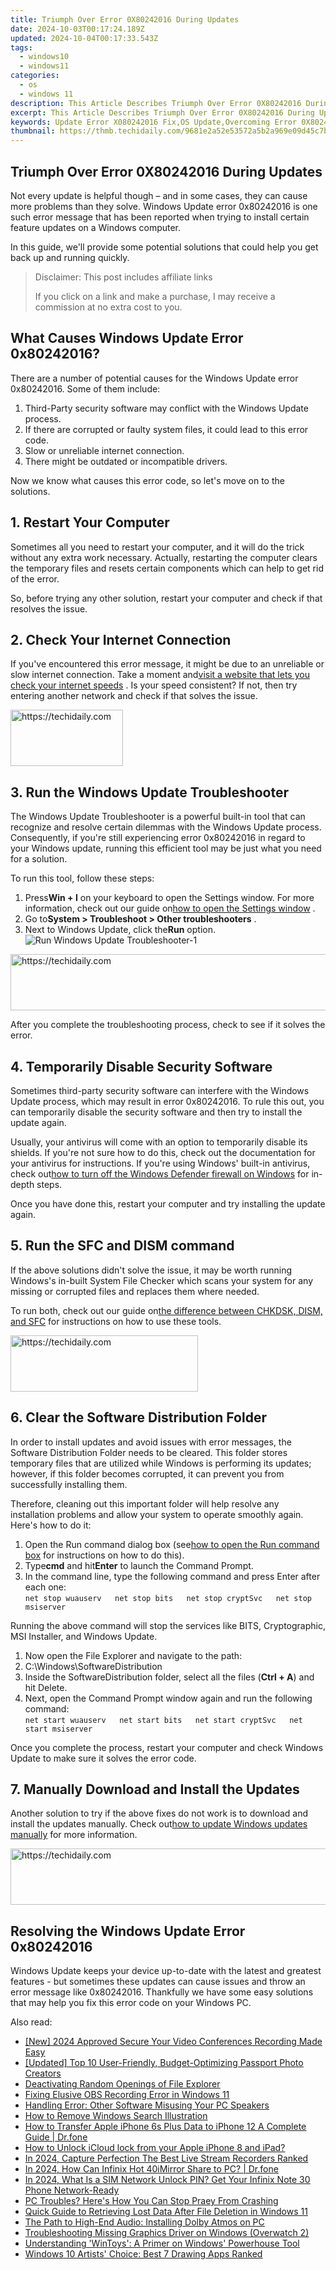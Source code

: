 ```yaml
---
title: Triumph Over Error 0X80242016 During Updates
date: 2024-10-03T00:17:24.189Z
updated: 2024-10-04T00:17:33.543Z
tags:
  - windows10
  - windows11
categories:
  - os
  - windows 11
description: This Article Describes Triumph Over Error 0X80242016 During Updates
excerpt: This Article Describes Triumph Over Error 0X80242016 During Updates
keywords: Update Error X080242016 Fix,OS Update,Overcoming Error 0X80242016,Error 0X80242016 Troubleshooting,Solving X080242016 Errors,Updating Windows,Eliminating Update Error X080242016
thumbnail: https://thmb.techidaily.com/9681e2a52e53572a5b2a969e09d45c7b049caa711109cfbd8cfddd28b50dfbe3.jpg
---
```


## Triumph Over Error 0X80242016 During Updates

 Not every update is helpful though – and in some cases, they can cause more problems than they solve. Windows Update error 0x80242016 is one such error message that has been reported when trying to install certain feature updates on a Windows computer.

 In this guide, we'll provide some potential solutions that could help you get back up and running quickly.

>  Disclaimer: This post includes affiliate links
>
>  If you click on a link and make a purchase, I may receive a commission at no extra cost to you.
>

## What Causes Windows Update Error 0x80242016?

 There are a number of potential causes for the Windows Update error 0x80242016\. Some of them include:

1. Third-Party security software may conflict with the Windows Update process.
2. If there are corrupted or faulty system files, it could lead to this error code.
3. Slow or unreliable internet connection.
4. There might be outdated or incompatible drivers.

 Now we know what causes this error code, so let's move on to the solutions.

## 1\. Restart Your Computer

 Sometimes all you need to restart your computer, and it will do the trick without any extra work necessary. Actually, restarting the computer clears the temporary files and resets certain components which can help to get rid of the error.

 So, before trying any other solution, restart your computer and check if that resolves the issue.

## 2\. Check Your Internet Connection

 If you've encountered this error message, it might be due to an unreliable or slow internet connection. Take a moment and[visit a website that lets you check your internet speeds](https://www.makeuseof.com/best-free-websites-test-internet-speed/) . Is your speed consistent? If not, then try entering another network and check if that solves the issue.

<!-- affiliate ads begin -->
<a href="https://25home.pxf.io/c/5597632/2148639/16836" target="_top" id="2148639">
  <img src="//a.impactradius-go.com/display-ad/16836-2148639" border="0" alt="https://techidaily.com" width="180" height="90"/>
</a>
<img height="0" width="0" src="https://25home.pxf.io/i/5597632/2148639/16836" style="position:absolute;visibility:hidden;" border="0" />
<!-- affiliate ads end -->

## 3\. Run the Windows Update Troubleshooter

 The Windows Update Troubleshooter is a powerful built-in tool that can recognize and resolve certain dilemmas with the Windows Update process. Consequently, if you're still experiencing error 0x80242016 in regard to your Windows update, running this efficient tool may be just what you need for a solution.

To run this tool, follow these steps:

1. Press**Win + I** on your keyboard to open the Settings window. For more information, check out our guide on[how to open the Settings window](https://www.makeuseof.com/windows-ways-to-open-system-settings/) .
2. Go to**System > Troubleshoot > Other troubleshooters** .
3. Next to Windows Update, click the**Run** option.  
![Run Windows Update Troubleshooter-1](https://static1.makeuseofimages.com/wordpress/wp-content/uploads/2022/12/run-windows-update-troubleshooter-1.jpg)

<!-- affiliate ads begin -->
<a href="https://appsumo.8odi.net/c/5597632/2094480/7443" target="_top" id="2094480">
  <img src="//a.impactradius-go.com/display-ad/7443-2094480" border="0" alt="https://techidaily.com" width="728" height="90"/>
</a>
<img height="0" width="0" src="https://appsumo.8odi.net/i/5597632/2094480/7443" style="position:absolute;visibility:hidden;" border="0" />
<!-- affiliate ads end -->

 After you complete the troubleshooting process, check to see if it solves the error.

## 4\. Temporarily Disable Security Software

 Sometimes third-party security software can interfere with the Windows Update process, which may result in error 0x80242016\. To rule this out, you can temporarily disable the security software and then try to install the update again.

 Usually, your antivirus will come with an option to temporarily disable its shields. If you're not sure how to do this, check out the documentation for your antivirus for instructions. If you're using Windows' built-in antivirus, check out[how to turn off the Windows Defender firewall on Windows](https://www.makeuseof.com/windows-11-disable-microsoft-defender-firewall/) for in-depth steps.

 Once you have done this, restart your computer and try installing the update again.

## 5\. Run the SFC and DISM command

 If the above solutions didn't solve the issue, it may be worth running Windows's in-built System File Checker which scans your system for any missing or corrupted files and replaces them where needed.

 To run both, check out our guide on[the difference between CHKDSK, DISM, and SFC](https://www.makeuseof.com/difference-between-chkdsk-sfc-and-dism-in-windows-10/) for instructions on how to use these tools.

<!-- affiliate ads begin -->
<a href="https://aligracehair.sjv.io/c/5597632/1925468/19272" target="_top" id="1925468">
  <img src="//a.impactradius-go.com/display-ad/19272-1925468" border="0" alt="https://techidaily.com" width="300" height="90"/>
</a>
<img height="0" width="0" src="https://aligracehair.sjv.io/i/5597632/1925468/19272" style="position:absolute;visibility:hidden;" border="0" />
<!-- affiliate ads end -->

## 6\. Clear the Software Distribution Folder

 In order to install updates and avoid issues with error messages, the Software Distribution Folder needs to be cleared. This folder stores temporary files that are utilized while Windows is performing its updates; however, if this folder becomes corrupted, it can prevent you from successfully installing them.

 Therefore, cleaning out this important folder will help resolve any installation problems and allow your system to operate smoothly again. Here's how to do it:

1. Open the Run command dialog box (see[how to open the Run command box](https://www.makeuseof.com/windows-open-run-command-dialog-box/) for instructions on how to do this).
2. Type**cmd** and hit**Enter** to launch the Command Prompt.
3. In the command line, type the following command and press Enter after each one:  
`net stop wuauserv  
net stop bits  
net stop cryptSvc  
net stop msiserver`

 Running the above command will stop the services like BITS, Cryptographic, MSI Installer, and Windows Update.

1. Now open the File Explorer and navigate to the path:
2. C:\Windows\SoftwareDistribution
3. Inside the SoftwareDistribution folder, select all the files (**Ctrl + A**) and hit Delete.
4. Next, open the Command Prompt window again and run the following command:  
`net start wuauserv  
net start bits  
net start cryptSvc  
net start msiserver`

 Once you complete the process, restart your computer and check Windows Update to make sure it solves the error code.

## 7\. Manually Download and Install the Updates

 Another solution to try if the above fixes do not work is to download and install the updates manually. Check out[how to update Windows updates manually](https://www.makeuseof.com/update-windows-manually/) for more information.

<!-- affiliate ads begin -->
<a href="https://appsumo.8odi.net/c/5597632/2082530/7443" target="_top" id="2082530">
  <img src="//a.impactradius-go.com/display-ad/7443-2082530" border="0" alt="https://techidaily.com" width="728" height="90"/>
</a>
<img height="0" width="0" src="https://appsumo.8odi.net/i/5597632/2082530/7443" style="position:absolute;visibility:hidden;" border="0" />
<!-- affiliate ads end -->

## Resolving the Windows Update Error 0x80242016

 Windows Update keeps your device up-to-date with the latest and greatest features - but sometimes these updates can cause issues and throw an error message like 0x80242016\. Thankfully we have some easy solutions that may help you fix this error code on your Windows PC.

<ins class="adsbygoogle"
     style="display:block"
     data-ad-format="autorelaxed"
     data-ad-client="ca-pub-7571918770474297"
     data-ad-slot="1223367746"></ins>

<ins class="adsbygoogle"
     style="display:block"
     data-ad-client="ca-pub-7571918770474297"
     data-ad-slot="8358498916"
     data-ad-format="auto"
     data-full-width-responsive="true"></ins>

<span class="atpl-alsoreadstyle">Also read:</span>
<div><ul>
<li><a href="https://video-screen-grab.techidaily.com/new-2024-approved-secure-your-video-conferences-recording-made-easy/"><u>[New] 2024 Approved Secure Your Video Conferences Recording Made Easy</u></a></li>
<li><a href="https://some-tips.techidaily.com/updated-top-10-user-friendly-budget-optimizing-passport-photo-creators/"><u>[Updated] Top 10 User-Friendly, Budget-Optimizing Passport Photo Creators</u></a></li>
<li><a href="https://win11-tips.techidaily.com/deactivating-random-openings-of-file-explorer/"><u>Deactivating Random Openings of File Explorer</u></a></li>
<li><a href="https://win11-tips.techidaily.com/fixing-elusive-obs-recording-error-in-windows-11/"><u>Fixing Elusive OBS Recording Error in Windows 11</u></a></li>
<li><a href="https://win11-tips.techidaily.com/handling-error-other-software-misusing-your-pc-speakers/"><u>Handling Error: Other Software Misusing Your PC Speakers</u></a></li>
<li><a href="https://win11-tips.techidaily.com/how-to-remove-windows-search-illustration/"><u>How to Remove Windows Search Illustration</u></a></li>
<li><a href="https://iphone-transfer.techidaily.com/how-to-transfer-apple-iphone-6s-plus-data-to-iphone-12-a-complete-guide-drfone-by-drfone-transfer-from-ios/"><u>How to Transfer Apple iPhone 6s Plus Data to iPhone 12 A Complete Guide | Dr.fone</u></a></li>
<li><a href="https://activate-lock.techidaily.com/how-to-unlock-icloud-lock-from-your-apple-iphone-8-and-ipad-by-drfone-ios/"><u>How to Unlock iCloud lock from your Apple iPhone 8 and iPad?</u></a></li>
<li><a href="https://video-screen-grab.techidaily.com/in-2024-capture-perfection-the-best-live-stream-recorders-ranked/"><u>In 2024, Capture Perfection The Best Live Stream Recorders Ranked</u></a></li>
<li><a href="https://screen-mirror.techidaily.com/in-2024-how-can-infinix-hot-40imirror-share-to-pc-drfone-by-drfone-android/"><u>In 2024, How Can Infinix Hot 40iMirror Share to PC? | Dr.fone</u></a></li>
<li><a href="https://sim-unlock.techidaily.com/in-2024-what-is-a-sim-network-unlock-pin-get-your-infinix-note-30-phone-network-ready-by-drfone-android/"><u>In 2024, What Is a SIM Network Unlock PIN? Get Your Infinix Note 30 Phone Network-Ready</u></a></li>
<li><a href="https://program-issues.techidaily.com/1723007869963-pc-troubles-heres-how-you-can-stop-praey-from-crashing/"><u>PC Troubles? Here's How You Can Stop Praey From Crashing</u></a></li>
<li><a href="https://win-comparisons.techidaily.com/quick-guide-to-retrieving-lost-data-after-file-deletion-in-windows-11/"><u>Quick Guide to Retrieving Lost Data After File Deletion in Windows 11</u></a></li>
<li><a href="https://win11-tips.techidaily.com/the-path-to-high-end-audio-installing-dolby-atmos-on-pc/"><u>The Path to High-End Audio: Installing Dolby Atmos on PC</u></a></li>
<li><a href="https://win11-tips.techidaily.com/troubleshooting-missing-graphics-driver-on-windows-overwatch-2/"><u>Troubleshooting Missing Graphics Driver on Windows (Overwatch 2)</u></a></li>
<li><a href="https://win11-tips.techidaily.com/understanding-wintoys-a-primer-on-windows-powerhouse-tool/"><u>Understanding 'WinToys': A Primer on Windows' Powerhouse Tool</u></a></li>
<li><a href="https://win11-tips.techidaily.com/windows-10-artists-choice-best-7-drawing-apps-ranked/"><u>Windows 10 Artists' Choice: Best 7 Drawing Apps Ranked</u></a></li>
</ul></div>

